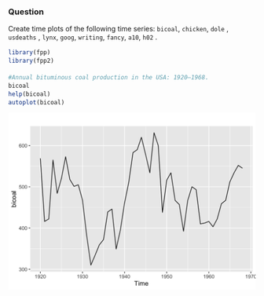### Question

Create time plots of the following time series: `bicoal`, `chicken`, `dole` , `usdeaths` , `lynx`, `goog`, `writing`, `fancy`, `a10`, `h02` .

```r
library(fpp)
library(fpp2)

#Annual bituminous coal production in the USA: 1920–1968.
bicoal
help(bicoal)
autoplot(bicoal)
```
![alt text](image.png)